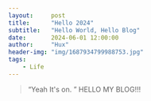 ```yaml
---
layout:     post
title:      "Hello 2024"
subtitle:   "Hello World, Hello Blog"
date:       2024-06-01 12:00:00
author:     "Hux"
header-img: "img/1687934799988753.jpg"
tags:
    - Life
---
```


> “Yeah It's on. ”
HELLO MY BLOG!!!
